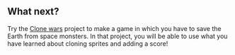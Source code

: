 ## What next?

Try the [Clone wars](https://projects.raspberrypi.org/en/projects/clone-wars-scratch2) project to make a game in which you have to save the Earth from space monsters. In that project, you will be able to use what you have learned about cloning sprites and adding a score!
